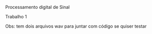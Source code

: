Processamento digital de Sinal

Trabalho 1

Obs: tem dois arquivos wav para juntar com código se quiser testar
